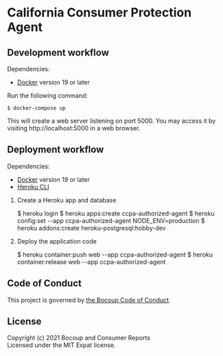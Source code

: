 # California Consumer Protection Agent

## Development workflow

Dependencies:

- [Docker](https://www.docker.com/) version 19 or later

Run the following command:

    $ docker-compose up

This will create a web server listening on port 5000. You may access it by
visiting http://localhost:5000 in a web browser.

## Deployment workflow

Dependencies:

- [Docker](https://www.docker.com/) version 19 or later
- [Heroku CLI](https://devcenter.heroku.com/categories/command-line)

1. Create a Heroku app and database

    $ heroku login
    $ heroku apps:create ccpa-authorized-agent
    $ heroku config:set --app ccpa-authorized-agent NODE_ENV=production
    $ heroku addons:create heroku-postgresql:hobby-dev

2. Deploy the application code

    $ heroku container:push web --app ccpa-authorized-agent
    $ heroku container:release web --app ccpa-authorized-agent

## Code of Conduct

This project is governed by [the Bocoup Code of
Conduct](https://bocoup.com/code-of-conduct).

## License

Copyright (c) 2021 Bocoup and Consumer Reports  
Licensed under the MIT Expat license.
